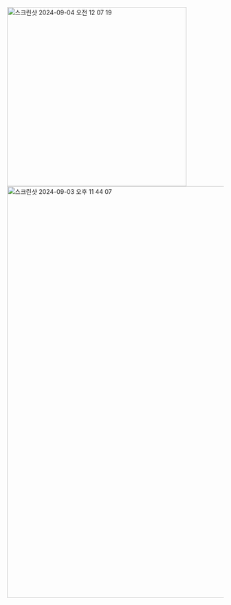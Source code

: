 <img width="417" alt="스크린샷 2024-09-04 오전 12 07 19" src="https://github.com/user-attachments/assets/42ba5c7a-6f6e-4626-bf5c-9bf0a2c704d8">
<img width="958" alt="스크린샷 2024-09-03 오후 11 44 07" src="https://github.com/user-attachments/assets/74099aa2-7830-4615-b0be-cc7d1f6a9b78">
